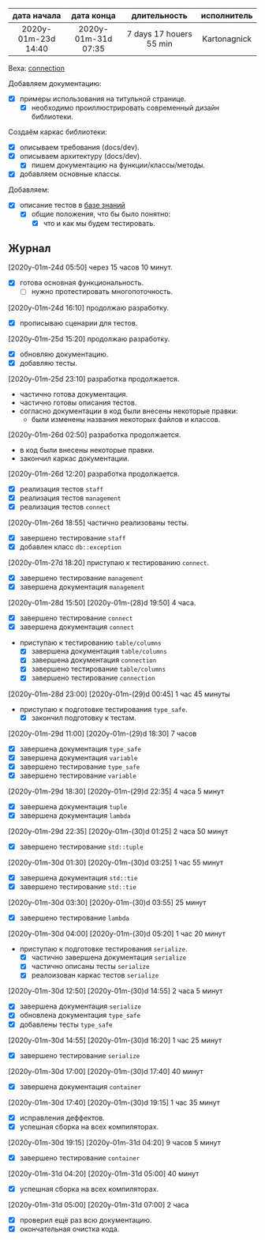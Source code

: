 
| дата начала         |   дата конца        | длительность            | исполнитель  |
|:-------------------:|:-------------------:|:-----------------------:|:------------:|
| 2020y-01m-23d 14:40 | 2020y-01m-31d 07:35 | 7 days 17 houers 55 min | Kartonagnick |

Веха: [connection](milestones/2021y-01m-23d-0001-connection.md)  

Добавляем документацию:  
  - [x] примеры использования на титульной странице.  
    - [x] необходимо проиллюстрировать 
          современный дизайн библиотеки.  

Создаём каркас библиотеки:  
  - [x] описываем требования (docs/dev).  
  - [x] описываем архитектуру (docs/dev).  
    - [x] пишем документацию на функции/классы/методы.  
  - [x] добавляем основные классы.  

Добавляем:  
  - [x] описание тестов в [базе знаний](https://github.com/Kartonagnick/knowledge)  
    - [x] общие положения, что бы было понятно:  
      - [x] что и как мы будем тестировать.  

Журнал  
------

[2020y-01m-24d 05:50] через 15 часов 10 минут.  
 - [x] готова основная функциональность.  
   - [ ] нужно протестировать многопоточность.  

[2020y-01m-24d 16:10] продолжаю разработку.  
  - [x] прописываю сценарии для тестов.  

[2020y-01m-25d 15:20] продолжаю разработку.  
  - [x] обновляю документацию.  
  - [x] добавляю тесты.  

[2020y-01m-25d 23:10] разработка продолжается.  
  - частично готова документация.  
  - частично готовы описания тестов.  
  - согласно документации в код были внесены некоторые правки:  
    - были изменены названия некоторых файлов и классов.  

[2020y-01m-26d 02:50] разработка продолжается.  
  - в код были внесены некоторые правки.  
  - закончил каркас документации.  

[2020y-01m-26d 12:20] разработка продолжается.  
  - [x] реализация тестов `staff`  
  - [x] реализация тестов `management`  
  - [x] реализация тестов `connect`  

[2020y-01m-26d 18:55] частично реализованы тесты.  
  - [x] завершено тестирование `staff`  
  - [x] добавлен класс `db::exception`  

[2020y-01m-27d 18:20] приступаю к тестированию `connect`.  
  - [x] завершено тестирование `management`  
  - [x] завершена документация `management`  

[2020y-01m-28d 15:50] [2020y-01m-(28)d 19:50] 4 часа.  
  - [x] завершено тестирование `connect`  
  - [x] завершена документация `connect`  
  - приступаю к тестированию `table/columns`  
    - [x] завершена документация `table/columns`  
    - [x] завершена документация `connection`  
    - [x] завершено тестирование `table/columns`  
    - [x] завершено тестирование `connection`  

[2020y-01m-28d 23:00] [2020y-01m-(29)d 00:45] 1 час 45 минуты  
  - приступаю к подготовке тестирования `type_safe`.  
    - [x] закончил подготовку к тестам.  

[2020y-01m-29d 11:00] [2020y-01m-(29)d 18:30] 7 часов  
  - [x] завершена документация `type_safe`  
  - [x] завершена документация `variable`  
  - [x] завершено тестирование `type_safe`  
  - [x] завершено тестирование `variable`  

[2020y-01m-29d 18:30] [2020y-01m-(29)d 22:35] 4 часа 5 минут  
  - [x] завершена документация `tuple`  
  - [x] завершена документация `lambda`  

[2020y-01m-29d 22:35] [2020y-01m-(30)d 01:25] 2 часа 50 минут  
  - [x] завершено тестирование `std::tuple`  

[2020y-01m-30d 01:30] [2020y-01m-(30)d 03:25] 1 час 55 минут  
  - [x] завершена документация `std::tie`  
  - [x] завершено тестирование `std::tie`  

[2020y-01m-30d 03:30] [2020y-01m-(30)d 03:55] 25 минут  
  - [x] завершено тестирование `lambda`  

[2020y-01m-30d 04:00] [2020y-01m-(30)d 05:20] 1 час 20 минут  
  - приступаю к подготовке тестирования `serialize`.  
    - [x] частично завершена документация `serialize`  
    - [x] частично описаны тесты `serialize`  
    - [x] реалоизован каркас тестов `serialize`  

[2020y-01m-30d 12:50] [2020y-01m-(30)d 14:55] 2 часа 5 минут  
  - [x] завершена документация `serialize`  
  - [x] обновлена документация `type_safe`  
  - [x] добавлены тесты `type_safe`  
  
[2020y-01m-30d 14:55] [2020y-01m-(30)d 16:20] 1 час 25 минут  
  - [x] завершено тестирование `serialize`  

[2020y-01m-30d 17:00] [2020y-01m-(30)d 17:40] 40 минут 
  - [x] завершена документация `container`  

[2020y-01m-30d 17:40] [2020y-01m-(30)d 19:15] 1 час 35 минут  
  - [x] исправления деффектов.  
  - [x] успешная сборка на всех компиляторах.  

[2020y-01m-30d 19:15] [2020y-01m-31d 04:20] 9 часов 5 минут  
  - [x] завершено тестирование `container`  

[2020y-01m-31d 04:20] [2020y-01m-31d 05:00] 40 минут  
  - [x] успешная сборка на всех компиляторах.  

[2020y-01m-31d 05:00] [2020y-01m-31d 07:00] 2 часа  
  - [x] проверил ещё раз всю документацию.  
  - [x] окончательная очистка кода.

